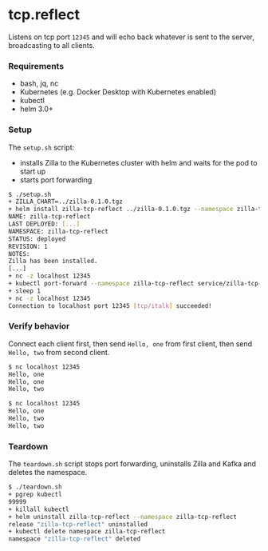 # tcp.reflect

Listens on tcp port `12345` and will echo back whatever is sent to the server, broadcasting to all clients.

### Requirements

- bash, jq, nc
- Kubernetes (e.g. Docker Desktop with Kubernetes enabled)
- kubectl
- helm 3.0+

### Setup

The `setup.sh` script:
- installs Zilla to the Kubernetes cluster with helm and waits for the pod to start up
- starts port forwarding

```bash
$ ./setup.sh
+ ZILLA_CHART=../zilla-0.1.0.tgz
+ helm install zilla-tcp-reflect ../zilla-0.1.0.tgz --namespace zilla-tcp-reflect [...]
NAME: zilla-tcp-reflect
LAST DEPLOYED: [...]
NAMESPACE: zilla-tcp-reflect
STATUS: deployed
REVISION: 1
NOTES:
Zilla has been installed.
[...]
+ nc -z localhost 12345
+ kubectl port-forward --namespace zilla-tcp-reflect service/zilla-tcp-reflect 12345
+ sleep 1
+ nc -z localhost 12345
Connection to localhost port 12345 [tcp/italk] succeeded!
```

### Verify behavior

Connect each client first, then send `Hello, one` from first client, then send `Hello, two` from second client.

```bash
$ nc localhost 12345
Hello, one
Hello, one
Hello, two
```

```bash
$ nc localhost 12345
Hello, one
Hello, two
Hello, two
```

### Teardown

The `teardown.sh` script stops port forwarding, uninstalls Zilla and Kafka and deletes the namespace.

```bash
$ ./teardown.sh
+ pgrep kubectl
99999
+ killall kubectl
+ helm uninstall zilla-tcp-reflect --namespace zilla-tcp-reflect
release "zilla-tcp-reflect" uninstalled
+ kubectl delete namespace zilla-tcp-reflect
namespace "zilla-tcp-reflect" deleted
```
